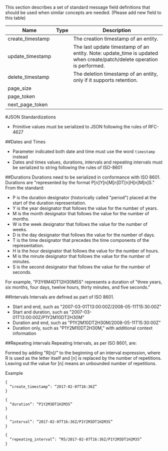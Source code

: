 This section describes a set of standard message field definitions that should be used when similar concepts are needed. (Please add new field to this table)

| Name |	Type | Description
|------------- |-------------|------|
|create_timestamp| |The creation timestamp of an entity.|
|update_timestamp| |The last update timestamp of an entity. Note: update_time is updated when create/patch/delete operation is performed.|
|delete_timestamp| |The deletion timestamp of an entity, only if it supports retention.|
|page_size| ||
|page_token| ||
|next_page_token| ||

#JSON Standardizations
- Primitive values must be serialized to JSON following the rules of RFC-4627

##Dates and Times
- Parameter indicated both date and time must use the word `timestamp` instead
- Dates and times values, durations, intervals and repeating intervals must be serialized to string following the rules of ISO-8601

##Durations
Durations need to be serialized in conformance with ISO 8601. Durations are "represented by the format P[n]Y[n]M[n]DT[n]H[n]M[n]S." From the standard:
- P is the duration designator (historically called "period") placed at the start of the duration representation.
- Y is the year designator that follows the value for the number of years.
- M is the month designator that follows the value for the number of months.
- W is the week designator that follows the value for the number of weeks.
- D is the day designator that follows the value for the number of days.
- T is the time designator that precedes the time components of the representation.
- H is the hour designator that follows the value for the number of hours.
- M is the minute designator that follows the value for the number of minutes.
- S is the second designator that follows the value for the number of seconds.

For example, "P3Y6M4DT12H30M5S" represents a duration of "three years, six months, four days, twelve hours, thirty minutes, and five seconds."

##Intervals
Intervals are defined as part of ISO 8601.
- Start and end, such as "2007-03-01T13:00:00Z/2008-05-11T15:30:00Z"
- Start and duration, such as "2007-03-01T13:00:00Z/P1Y2M10DT2H30M"
- Duration and end, such as "P1Y2M10DT2H30M/2008-05-11T15:30:00Z"
- Duration only, such as "P1Y2M10DT2H30M," with additional context information

##Repeating intervals
Repeating Intervals, as per ISO 8601, are:

Formed by adding "R[n]/" to the beginning of an interval expression, where R is used as the letter itself and [n] is replaced by the number of repetitions. Leaving out the value for [n] means an unbounded number of repetitions.

Example
```
{
  “create_timestamp”: “2017-02-07T16:36Z”
}
 
{
  “duration”: “P1Y2M3DT1H2M3S”
}
 
{
  “interval”: “2017-02-07T16:36Z/P1Y2M3DT1H2M3S”
}
 
{
  “repeating_interval”: “R5/2017-02-07T16:36Z/P1Y2M3DT1H2M3S”
}
```